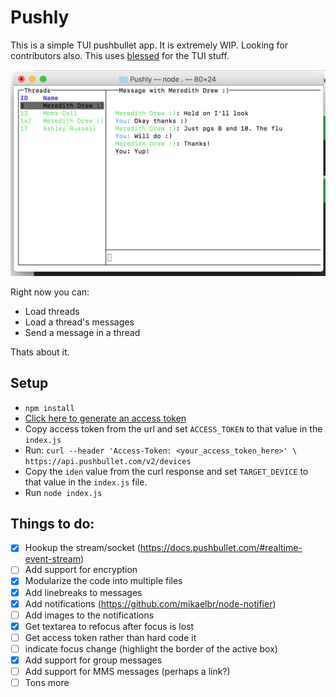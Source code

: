 # Pushly

This is a simple TUI pushbullet app. It is extremely WIP. Looking for contributors also. 
This uses [blessed](https://github.com/chjj/blessed) for the TUI stuff.

![Text Based PushBullet](https://raw.githubusercontent.com/zachatrocity/Pushly/master/pushly.png)

Right now you can:
- Load threads
- Load a thread's messages
- Send a message in a thread

Thats about it.

## Setup

- `npm install`
- [Click here to generate an access token ](https://www.pushbullet.com/authorize?client_id=ZyMIJTsp8pIip53MXwkJFSxd7QQlp6lr&redirect_uri=https%3A%2F%2Fwww.pushbullet.com%2Flogin-success&response_type=token&scope=everything)
- Copy access token from the url and set `ACCESS_TOKEN` to that value in the `index.js`
- Run: ``` curl --header 'Access-Token: <your_access_token_here>' \
     https://api.pushbullet.com/v2/devices ```
- Copy the `iden` value from the curl response and set `TARGET_DEVICE` to that value in the `index.js` file.
- Run `node index.js`


## Things to do:
- [x] Hookup the stream/socket (https://docs.pushbullet.com/#realtime-event-stream)
- [ ] Add support for encryption
- [x] Modularize the code into multiple files
- [x] Add linebreaks to messages
- [x] Add notifications (https://github.com/mikaelbr/node-notifier)
- [ ] Add images to the notifications
- [x] Get textarea to refocus after focus is lost
- [ ] Get access token rather than hard code it
- [ ] indicate focus change (highlight the border of the active box)
- [X] Add support for group messages
- [ ] Add support for MMS messages (perhaps a link?)
- [ ] Tons more